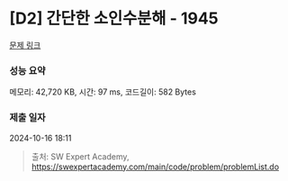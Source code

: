 # [D2] 간단한 소인수분해 - 1945 

[문제 링크](https://swexpertacademy.com/main/code/problem/problemDetail.do?contestProbId=AV5Pl0Q6ANQDFAUq) 

### 성능 요약

메모리: 42,720 KB, 시간: 97 ms, 코드길이: 582 Bytes

### 제출 일자

2024-10-16 18:11



> 출처: SW Expert Academy, https://swexpertacademy.com/main/code/problem/problemList.do